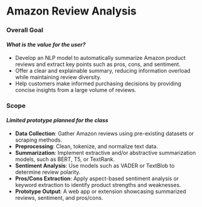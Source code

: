 # Amazon Review Analysis
### **Overall Goal**  
#### *What is the value for the user?*  
- Develop an NLP model to automatically summarize Amazon product reviews and extract key points such as pros, cons, and sentiment.  
- Offer a clear and explainable summary, reducing information overload while maintaining review diversity.  
- Help customers make informed purchasing decisions by providing concise insights from a large volume of reviews.  

### **Scope**  
#### *Limited prototype planned for the class*  
- **Data Collection**: Gather Amazon reviews using pre-existing datasets or scraping methods.  
- **Preprocessing**: Clean, tokenize, and normalize text data.  
- **Summarization**: Implement extractive and/or abstractive summarization models, such as BERT, T5, or TextRank.  
- **Sentiment Analysis**: Use models such as VADER or TextBlob to determine review polarity.  
- **Pros/Cons Extraction**: Apply aspect-based sentiment analysis or keyword extraction to identify product strengths and weaknesses.  
- **Prototype Output**: A web app or extension showcasing summarized reviews, sentiment, and pros/cons.
